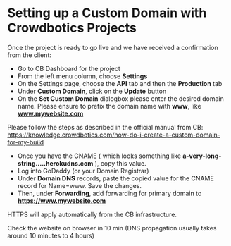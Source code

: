 # Setting up a Custom Domain with Crowdbotics Projects

Once the project is ready to go live and we have received a confirmation from the client:
- Go to CB Dashboard for the project
- From the left menu column, choose **Settings**
- On the Settings page, choose the **API** tab and then the **Production** tab
- Under **Custom Domain**, click on the **Update** button
- On the **Set Custom Domain** dialogbox please enter the desired domain name. Please ensure to prefix the domain name with **www**, like **www.mywebsite.com**

Please follow the steps as described in the official manual from CB:
https://knowledge.crowdbotics.com/how-do-i-create-a-custom-domain-for-my-build

- Once you have the CNAME ( which looks something like **a-very-long-string.....herokudns.com** ), copy this value.
- Log into GoDaddy (or your Domain Registrar)
- Under **Domain DNS** records, paste the copied value for the CNAME record for Name=www. Save the changes.
- Then, under **Forwarding**, add forwarding for primary domain to **https://www.mywebsite.com**

HTTPS will apply automatically from the CB infrastructure.

Check the website on browser in 10 min (DNS propagation usually takes around 10 minutes to 4 hours)
